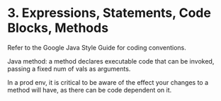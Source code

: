 # 3. Expressions, Statements, Code Blocks, Methods
Refer to the Google Java Style Guide for coding conventions. 

Java method: a method declares executable code that can be invoked, passing a fixed num of vals as arguments. 

In a prod env, it is critical to be aware of the effect your changes to a method will have, as there can be code dependent on it. 






























